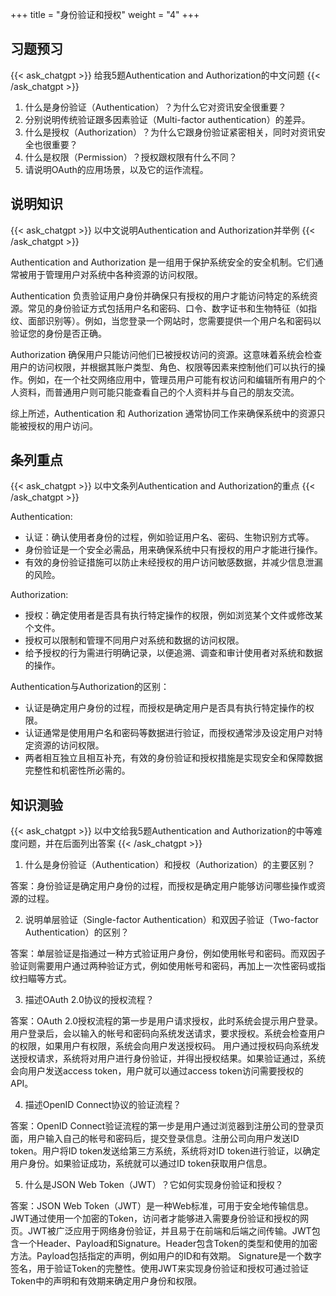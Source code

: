 +++
title = "身份验证和授权"
weight = "4"
+++
## 习题预习
{{< ask_chatgpt >}}
给我5题Authentication and Authorization的中文问题
{{< /ask_chatgpt >}}



1. 什么是身份验证（Authentication）？为什么它对资讯安全很重要？ 
2. 分别说明传统验证跟多因素验证（Multi-factor authentication）的差异。 
3. 什么是授权（Authorization）？为什么它跟身份验证紧密相关，同时对资讯安全也很重要？ 
4. 什么是权限（Permission）？授权跟权限有什么不同？ 
5. 请说明OAuth的应用场景，以及它的运作流程。   

## 说明知识
{{< ask_chatgpt >}}
以中文说明Authentication and Authorization并举例
{{< /ask_chatgpt >}}



Authentication and Authorization 是一组用于保护系统安全的安全机制。它们通常被用于管理用户对系统中各种资源的访问权限。

Authentication 负责验证用户身份并确保只有授权的用户才能访问特定的系统资源。常见的身份验证方式包括用户名和密码、口令、数字证书和生物特征（如指纹、面部识别等）。例如，当您登录一个网站时，您需要提供一个用户名和密码以验证您的身份是否正确。

Authorization 确保用户只能访问他们已被授权访问的资源。这意味着系统会检查用户的访问权限，并根据其账户类型、角色、权限等因素来控制他们可以执行的操作。例如，在一个社交网络应用中，管理员用户可能有权访问和编辑所有用户的个人资料，而普通用户则可能只能查看自己的个人资料并与自己的朋友交流。

综上所述，Authentication 和 Authorization 通常协同工作来确保系统中的资源只能被授权的用户访问。   

## 条列重点
{{< ask_chatgpt >}}
以中文条列Authentication and Authorization的重点
{{< /ask_chatgpt >}}



Authentication:
- 认证：确认使用者身份的过程，例如验证用户名、密码、生物识别方式等。
- 身份验证是一个安全必需品，用来确保系统中只有授权的用户才能进行操作。
- 有效的身份验证措施可以防止未经授权的用户访问敏感数据，并减少信息泄漏的风险。

Authorization:
- 授权：确定使用者是否具有执行特定操作的权限，例如浏览某个文件或修改某个文件。
- 授权可以限制和管理不同用户对系统和数据的访问权限。
- 给予授权的行为需进行明确记录，以便追溯、调查和审计使用者对系统和数据的操作。

Authentication与Authorization的区别：
- 认证是确定用户身份的过程，而授权是确定用户是否具有执行特定操作的权限。
- 认证通常是使用用户名和密码等数据进行验证，而授权通常涉及设定用户对特定资源的访问权限。
- 两者相互独立且相互补充，有效的身份验证和授权措施是实现安全和保障数据完整性和机密性所必需的。   

## 知识测验
{{< ask_chatgpt >}}
以中文给我5题Authentication and Authorization的中等难度问题，并在后面列出答案
{{< /ask_chatgpt >}}



1. 什么是身份验证（Authentication）和授权（Authorization）的主要区别？

答案：身份验证是确定用户身份的过程，而授权是确定用户能够访问哪些操作或资源的过程。

2. 说明单层验证（Single-factor Authentication）和双因子验证（Two-factor Authentication）的区别？

答案：单层验证是指通过一种方式验证用户身份，例如使用帐号和密码。而双因子验证则需要用户通过两种验证方式，例如使用帐号和密码，再加上一次性密码或指纹扫瞄等方式。

3. 描述OAuth 2.0协议的授权流程？

答案：OAuth 2.0授权流程的第一步是用户请求授权，此时系统会提示用户登录。用户登录后，会以输入的帐号和密码向系统发送请求，要求授权。系统会检查用户的权限，如果用户有权限，系统会向用户发送授权码。 用户通过授权码向系统发送授权请求，系统将对用户进行身份验证，并得出授权结果。如果验证通过，系统会向用户发送access token，用户就可以通过access token访问需要授权的API。

4. 描述OpenID Connect协议的验证流程？

答案：OpenID Connect验证流程的第一步是用户通过浏览器到注册公司的登录页面，用户输入自己的帐号和密码后，提交登录信息。注册公司向用户发送ID token。用户将ID token发送给第三方系统，系统将对ID token进行验证，以确定用户身份。如果验证成功，系统就可以通过ID token获取用户信息。

5. 什么是JSON Web Token（JWT）？它如何实现身份验证和授权？

答案：JSON Web Token（JWT）是一种Web标准，可用于安全地传输信息。JWT通过使用一个加密的Token，访问者才能够进入需要身份验证和授权的网页。JWT被广泛应用于网络身份验证，并且易于在前端和后端之间传输。JWT包含一个Header、Payload和Signature。Header包含Token的类型和使用的加密方法。Payload包括指定的声明，例如用户的ID和有效期。 Signature是一个数字签名，用于验证Token的完整性。使用JWT来实现身份验证和授权可通过验证Token中的声明和有效期来确定用户身份和权限。   

